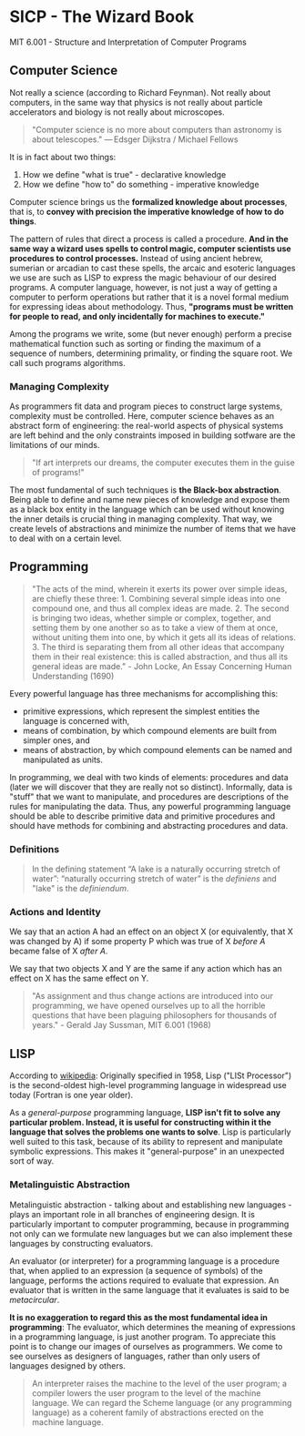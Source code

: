 # SICP - The Wizard Book

MIT 6.001 - Structure and Interpretation of Computer Programs

## Computer Science

Not really a science (according to Richard Feynman).
Not really about computers, in the same way that physics is not really about particle accelerators and biology is not really about microscopes.
> "Computer science is no more about computers than astronomy is about telescopes." — Edsger Dijkstra / Michael Fellows

It is in fact about two things:

1. How we define "what is true" - declarative knowledge
2. How we define "how to" do something - imperative knowledge

Computer science brings us the **formalized knowledge about processes**, that is, to **convey with precision the imperative knowledge of how to do things**.

The pattern of rules that direct a process is called a procedure.
**And in the same way a wizard uses spells to control magic, computer scientists use procedures to control processes.**
Instead of using ancient hebrew, sumerian or arcadian to cast these spells, the arcaic and esoteric languages we use are such as LISP to express the magic behaviour of our desired programs.
A computer language, however, is not just a way of getting a computer to perform operations but rather that it is a novel formal medium for expressing ideas about methodology.
Thus, **"programs must be written for people to read, and only incidentally for machines to execute."**

Among the programs we write, some (but never enough) perform a precise mathematical function such as sorting or finding the maximum of a sequence of numbers, determining primality, or finding the square root.
We call such programs algorithms.

### Managing Complexity

As programmers fit data and program pieces to construct large systems, complexity must be controlled.
Here, computer science behaves as an abstract form of engineering: the real-world aspects of physical systems are left behind and the only constraints imposed in building sotfware are the limitations of our minds.
> "If art interprets our dreams, the computer executes them in the guise of programs!"

The most fundamental of such techniques is **the Black-box abstraction**.
Being able to define and name new pieces of knowledge and expose them as a black box entity in the language which can be used without knowing the inner details is crucial thing in managing complexity.
That way, we create levels of abstractions and minimize the number of items that we have to deal with on a certain level.

## Programming

> "The acts of the mind, wherein it exerts its power over simple ideas, are chiefly these three: 1. Combining several simple ideas into one compound one, and thus all complex ideas are made. 2. The second is bringing two ideas, whether simple or complex, together, and setting them by one another so as to take a view of them at once, without uniting them into one, by which it gets all its ideas of relations. 3. The third is separating them from all other ideas that accompany them in their real existence: this is called abstraction, and thus all its general ideas are made." - John Locke, An Essay Concerning Human Understanding (1690)

Every powerful language has three mechanisms for accomplishing this:

- primitive expressions, which represent the simplest entities the language is concerned with,
- means of combination, by which compound elements are built from simpler ones, and
- means of abstraction, by which compound elements can be named and manipulated as units.

In programming, we deal with two kinds of elements: procedures and data (later we will discover that they are really not so distinct).
Informally, data is "stuff" that we want to manipulate, and procedures are descriptions of the rules for manipulating the data.
Thus, any powerful programming language should be able to describe primitive data and primitive procedures and should have methods for combining and abstracting procedures and data.

### Definitions

> In the defining statement “A lake is a naturally occurring stretch of water”:
> “naturally occurring stretch of water” is the *definiens* and
> "lake" is the *definiendum*.

### Actions and Identity

We say that an action A had an effect on an object X (or equivalently, that X was changed by A) if some property P which was true of X *before A* became false of X *after A*.

We say that two objects X and Y are the same if any action which has an effect on X has the same effect on Y.

> "As assignment and thus change actions are introduced into our programming, we have opened ourselves up to all the horrible questions that have been plaguing philosophers for thousands of years." - Gerald Jay Sussman, MIT 6.001 (1968)

## LISP

According to [wikipedia](https://en.wikipedia.org/wiki/Lisp_programming_language): Originally specified in 1958, Lisp ("LISt Processor") is the second-oldest high-level programming language in widespread use today (Fortran is one year older).

As a *general-purpose* programming language, **LISP isn't fit to solve any particular problem.
Instead, it is useful for constructing within it the language that solves the problems one wants to solve**.
Lisp is particularly well suited to this task, because of its ability to represent and manipulate symbolic expressions.
This makes it "general-purpose" in an unexpected sort of way.

### Metalinguistic Abstraction

Metalinguistic abstraction - talking about and establishing new languages - plays an important role in all branches of engineering design.
It is particularly important to computer programming, because in programming not only can we formulate new languages but we can also implement these languages by constructing evaluators.

An evaluator (or interpreter) for a programming language is a procedure that, when applied to an expression (a sequence of symbols) of the language, performs the actions required to evaluate that expression.
An evaluator that is written in the same language that it evaluates is said to be *metacircular*.

**It is no exaggeration to regard this as the most fundamental idea in programming**:
The evaluator, which determines the meaning of expressions in a programming language, is just another program.
To appreciate this point is to change our images of ourselves as programmers.
We come to see ourselves as designers of languages, rather than only users of languages designed by others.

> An interpreter raises the machine to the level of the user program; a compiler lowers the user program to the level of the machine language.
> We can regard the Scheme language (or any programming language) as a coherent family of abstractions erected on the machine language.

